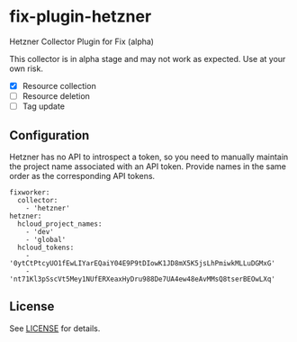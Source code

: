 # fix-plugin-hetzner

Hetzner Collector Plugin for Fix (alpha)

This collector is in alpha stage and may not work as expected. Use at your own risk.

- [x] Resource collection
- [ ] Resource deletion
- [ ] Tag update

## Configuration

Hetzner has no API to introspect a token, so you need to manually maintain the project name associated with an API token. Provide names in the same order as the corresponding API tokens.

```
fixworker:
  collector:
    - 'hetzner'
hetzner:
  hcloud_project_names:
    - 'dev'
    - 'global'
  hcloud_tokens:
    - '0ytCtPtcyUO1fEwLIYarEQaiY04E9P9tDIowK1JD8mX5K5jsLhPmiwkMLLuDGMxG'
    - 'nt71Kl3pSscVt5Mey1NUfERXeaxHyDru988De7UA4ew48eAvMMsQ8tserBEOwLXq'
```

## License

See [LICENSE](../../LICENSE) for details.
